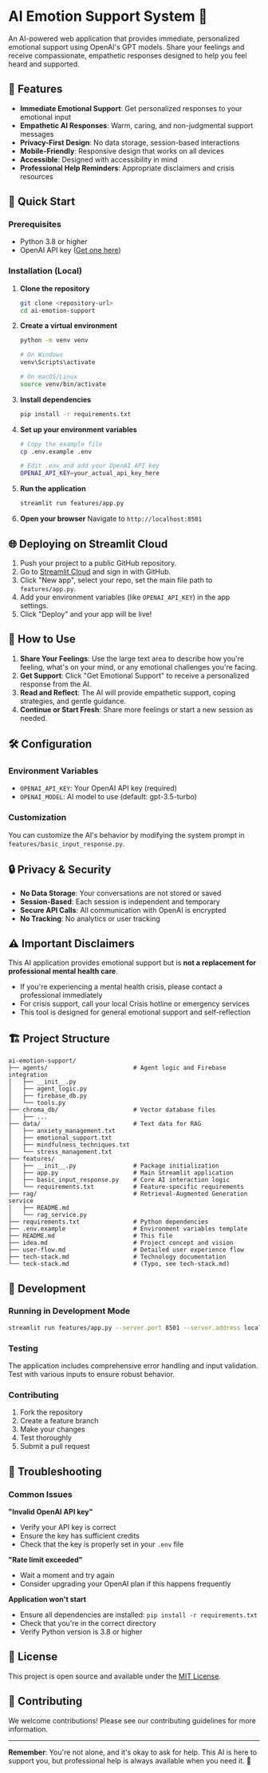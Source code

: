 # AI Emotion Support System 💙

An AI-powered web application that provides immediate, personalized emotional support using OpenAI's GPT models. Share your feelings and receive compassionate, empathetic responses designed to help you feel heard and supported.

## 🌟 Features

- **Immediate Emotional Support**: Get personalized responses to your emotional input
- **Empathetic AI Responses**: Warm, caring, and non-judgmental support messages
- **Privacy-First Design**: No data storage, session-based interactions
- **Mobile-Friendly**: Responsive design that works on all devices
- **Accessible**: Designed with accessibility in mind
- **Professional Help Reminders**: Appropriate disclaimers and crisis resources

## 🚀 Quick Start

### Prerequisites
- Python 3.8 or higher
- OpenAI API key ([Get one here](https://platform.openai.com/api-keys))

### Installation (Local)

1. **Clone the repository**
   ```bash
   git clone <repository-url>
   cd ai-emotion-support
   ```

2. **Create a virtual environment**
   ```bash
   python -m venv venv
   
   # On Windows
   venv\Scripts\activate
   
   # On macOS/Linux
   source venv/bin/activate
   ```

3. **Install dependencies**
   ```bash
   pip install -r requirements.txt
   ```

4. **Set up your environment variables**
   ```bash
   # Copy the example file
   cp .env.example .env
   
   # Edit .env and add your OpenAI API key
   OPENAI_API_KEY=your_actual_api_key_here
   ```

5. **Run the application**
   ```bash
   streamlit run features/app.py
   ```

6. **Open your browser**
   Navigate to `http://localhost:8501`

## 🌐 Deploying on Streamlit Cloud

1. Push your project to a public GitHub repository.
2. Go to [Streamlit Cloud](https://streamlit.io/cloud) and sign in with GitHub.
3. Click "New app", select your repo, set the main file path to `features/app.py`.
4. Add your environment variables (like `OPENAI_API_KEY`) in the app settings.
5. Click "Deploy" and your app will be live!

## 📖 How to Use

1. **Share Your Feelings**: Use the large text area to describe how you're feeling, what's on your mind, or any emotional challenges you're facing.
2. **Get Support**: Click "Get Emotional Support" to receive a personalized response from the AI.
3. **Read and Reflect**: The AI will provide empathetic support, coping strategies, and gentle guidance.
4. **Continue or Start Fresh**: Share more feelings or start a new session as needed.

## 🛠️ Configuration

### Environment Variables
- `OPENAI_API_KEY`: Your OpenAI API key (required)
- `OPENAI_MODEL`: AI model to use (default: gpt-3.5-turbo)

### Customization
You can customize the AI's behavior by modifying the system prompt in `features/basic_input_response.py`.

## 🔒 Privacy & Security

- **No Data Storage**: Your conversations are not stored or saved
- **Session-Based**: Each session is independent and temporary
- **Secure API Calls**: All communication with OpenAI is encrypted
- **No Tracking**: No analytics or user tracking

## ⚠️ Important Disclaimers

This AI application provides emotional support but is **not a replacement for professional mental health care**. 

- If you're experiencing a mental health crisis, please contact a professional immediately
- For crisis support, call your local Crisis hotline or emergency services
- This tool is designed for general emotional support and self-reflection

## 🏗️ Project Structure

```
ai-emotion-support/
├── agents/                        # Agent logic and Firebase integration
│   ├── __init__.py
│   ├── agent_logic.py
│   ├── firebase_db.py
│   └── tools.py
├── chroma_db/                     # Vector database files
│   ├── ...
├── data/                          # Text data for RAG
│   ├── anxiety_management.txt
│   ├── emotional_support.txt
│   ├── mindfulness_techniques.txt
│   └── stress_management.txt
├── features/
│   ├── __init__.py                # Package initialization
│   ├── app.py                     # Main Streamlit application
│   ├── basic_input_response.py    # Core AI interaction logic
│   └── requirements.txt           # Feature-specific requirements
├── rag/                           # Retrieval-Augmented Generation service
│   ├── README.md
│   └── rag_service.py
├── requirements.txt               # Python dependencies
├── .env.example                   # Environment variables template
├── README.md                      # This file
├── idea.md                        # Project concept and vision
├── user-flow.md                   # Detailed user experience flow
├── tech-stack.md                  # Technology documentation
└── teck-stack.md                  # (Typo, see tech-stack.md)
```

## 🧪 Development

### Running in Development Mode
```bash
streamlit run features/app.py --server.port 8501 --server.address localhost
```

### Testing
The application includes comprehensive error handling and input validation. Test with various inputs to ensure robust behavior.

### Contributing
1. Fork the repository
2. Create a feature branch
3. Make your changes
4. Test thoroughly
5. Submit a pull request

## 🐛 Troubleshooting

### Common Issues

**"Invalid OpenAI API key"**
- Verify your API key is correct
- Ensure the key has sufficient credits
- Check that the key is properly set in your `.env` file

**"Rate limit exceeded"**
- Wait a moment and try again
- Consider upgrading your OpenAI plan if this happens frequently

**Application won't start**
- Ensure all dependencies are installed: `pip install -r requirements.txt`
- Check that you're in the correct directory
- Verify Python version is 3.8 or higher


## 📄 License

This project is open source and available under the [MIT License](LICENSE).

## 🤝 Contributing

We welcome contributions! Please see our contributing guidelines for more information.

---

**Remember**: You're not alone, and it's okay to ask for help. This AI is here to support you, but professional help is always available when you need it. 💙
